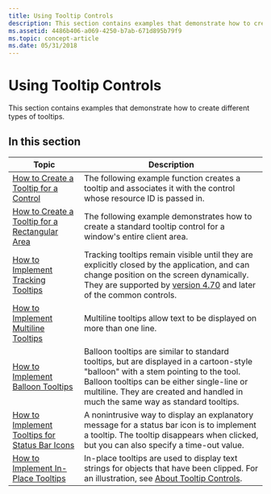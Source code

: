 ```yaml
---
title: Using Tooltip Controls
description: This section contains examples that demonstrate how to create different types of tooltips.
ms.assetid: 4486b406-a069-4250-b7ab-671d895b79f9
ms.topic: concept-article
ms.date: 05/31/2018
---
```


# Using Tooltip Controls

This section contains examples that demonstrate how to create different types of tooltips.

## In this section



| Topic                                                                                                    | Description                                                                                                                                                                                                                                                                      |
|----------------------------------------------------------------------------------------------------------|----------------------------------------------------------------------------------------------------------------------------------------------------------------------------------------------------------------------------------------------------------------------------------|
| [How to Create a Tooltip for a Control](create-a-tooltip-for-a-control.md)<br/>                   | The following example function creates a tooltip and associates it with the control whose resource ID is passed in. <br/>                                                                                                                                                  |
| [How to Create a Tooltip for a Rectangular Area](create-a-tooltip-for-a-rectangular-area.md)<br/> | The following example demonstrates how to create a standard tooltip control for a window's entire client area. <br/>                                                                                                                                                       |
| [How to Implement Tracking Tooltips](implement-tracking-tooltips.md)<br/>                         | Tracking tooltips remain visible until they are explicitly closed by the application, and can change position on the screen dynamically. They are supported by [version 4.70](common-control-versions.md) and later of the common controls. <br/>                         |
| [How to Implement Multiline Tooltips](implement-multiline-tooltips.md)<br/>                       | Multiline tooltips allow text to be displayed on more than one line. <br/>                                                                                                                                                                                                 |
| [How to Implement Balloon Tooltips](implement-balloon-tooltips.md)<br/>                           | Balloon tooltips are similar to standard tooltips, but are displayed in a cartoon-style "balloon" with a stem pointing to the tool. Balloon tooltips can be either single-line or multiline. They are created and handled in much the same way as standard tooltips. <br/> |
| [How to Implement Tooltips for Status Bar Icons](implement-tooltips-for-status-bar-icons.md)<br/> | A nonintrusive way to display an explanatory message for a status bar icon is to implement a tooltip. The tooltip disappears when clicked, but you can also specify a time-out value. <br/>                                                                                |
| [How to Implement In-Place Tooltips](implement-in-place-tooltips.md)<br/>                         | In-place tooltips are used to display text strings for objects that have been clipped. For an illustration, see [About Tooltip Controls](tooltip-controls.md). <br/>                                                                                                      |



 

 

 





